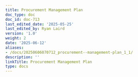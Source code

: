 ```yaml
---
title: Procurement Management Plan
doc_type: doc
doc_id: doc-713
last_edited_date: '2025-05-25'
last_edited_by: Ryan Laird
version: '1.0'
weight: 2
date: '2025-06-12'
aliases:
- /docs/20250606070712_procurement--management-plan_1_1/
description: ''
linkTitle: Procurement Management Plan
type: docs
---
```


